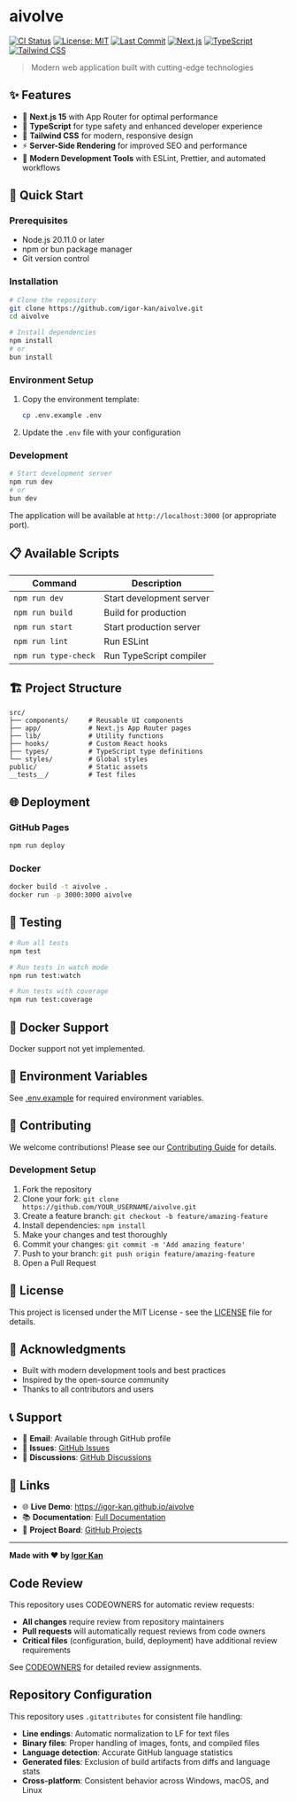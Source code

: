 # aivolve

[![CI Status](https://github.com/igor-kan/aivolve/workflows/CI/badge.svg)](https://github.com/igor-kan/aivolve/actions)
[![License: MIT](https://img.shields.io/badge/License-MIT-yellow.svg)](https://opensource.org/licenses/MIT)
[![Last Commit](https://img.shields.io/github/last-commit/igor-kan/aivolve)](https://github.com/igor-kan/aivolve/commits/main)
[![Next.js](https://img.shields.io/badge/Next.js-15-black)](https://nextjs.org/)
[![TypeScript](https://img.shields.io/badge/TypeScript-5-blue)](https://www.typescriptlang.org/)
[![Tailwind CSS](https://img.shields.io/badge/Tailwind_CSS-3-38B2AC)](https://tailwindcss.com/)

> Modern web application built with cutting-edge technologies

## ✨ Features

- 🚀 **Next.js 15** with App Router for optimal performance
- 💎 **TypeScript** for type safety and enhanced developer experience
- 🎨 **Tailwind CSS** for modern, responsive design
- ⚡ **Server-Side Rendering** for improved SEO and performance
- 🔧 **Modern Development Tools** with ESLint, Prettier, and automated workflows

## 🚀 Quick Start

### Prerequisites

- Node.js 20.11.0 or later
- npm or bun package manager
- Git version control

### Installation

```bash
# Clone the repository
git clone https://github.com/igor-kan/aivolve.git
cd aivolve

# Install dependencies
npm install
# or
bun install
```

### Environment Setup

1. Copy the environment template:
   ```bash
   cp .env.example .env
   ```

2. Update the `.env` file with your configuration

### Development

```bash
# Start development server
npm run dev
# or
bun dev
```

The application will be available at `http://localhost:3000` (or appropriate port).

## 📋 Available Scripts

| Command | Description |
|---------|-------------|
| `npm run dev` | Start development server |
| `npm run build` | Build for production |
| `npm run start` | Start production server |
| `npm run lint` | Run ESLint |
| `npm run type-check` | Run TypeScript compiler |

## 🏗️ Project Structure

```
src/
├── components/     # Reusable UI components
├── app/            # Next.js App Router pages
├── lib/            # Utility functions
├── hooks/          # Custom React hooks
├── types/          # TypeScript type definitions
└── styles/         # Global styles
public/             # Static assets
__tests__/          # Test files
```

## 🌐 Deployment

### GitHub Pages

```bash
npm run deploy
```

### Docker

```bash
docker build -t aivolve .
docker run -p 3000:3000 aivolve
```

## 🧪 Testing

```bash
# Run all tests
npm test

# Run tests in watch mode
npm run test:watch

# Run tests with coverage
npm run test:coverage
```

## 🐳 Docker Support

Docker support not yet implemented.

## 📄 Environment Variables

See [.env.example](.env.example) for required environment variables.

## 🤝 Contributing

We welcome contributions! Please see our [Contributing Guide](CONTRIBUTING.md) for details.

### Development Setup

1. Fork the repository
2. Clone your fork: `git clone https://github.com/YOUR_USERNAME/aivolve.git`
3. Create a feature branch: `git checkout -b feature/amazing-feature`
4. Install dependencies: `npm install`
5. Make your changes and test thoroughly
6. Commit your changes: `git commit -m 'Add amazing feature'`
7. Push to your branch: `git push origin feature/amazing-feature`
8. Open a Pull Request

## 📝 License

This project is licensed under the MIT License - see the [LICENSE](LICENSE) file for details.

## 🙏 Acknowledgments

- Built with modern development tools and best practices
- Inspired by the open-source community
- Thanks to all contributors and users

## 📞 Support

- 📧 **Email**: Available through GitHub profile
- 🐛 **Issues**: [GitHub Issues](https://github.com/igor-kan/aivolve/issues)
- 💬 **Discussions**: [GitHub Discussions](https://github.com/igor-kan/aivolve/discussions)

## 🔗 Links

- 🌐 **Live Demo**: https://igor-kan.github.io/aivolve
- 📚 **Documentation**: [Full Documentation](docs/)
- 🎯 **Project Board**: [GitHub Projects](https://github.com/igor-kan/aivolve/projects)

---

**Made with ❤️ by [Igor Kan](https://github.com/igor-kan)**
## Code Review

This repository uses CODEOWNERS for automatic review requests:

- **All changes** require review from repository maintainers
- **Pull requests** will automatically request reviews from code owners
- **Critical files** (configuration, build, deployment) have additional review requirements

See [CODEOWNERS](CODEOWNERS) for detailed review assignments.


## Repository Configuration

This repository uses `.gitattributes` for consistent file handling:

- **Line endings**: Automatic normalization to LF for text files
- **Binary files**: Proper handling of images, fonts, and compiled files  
- **Language detection**: Accurate GitHub language statistics
- **Generated files**: Exclusion of build artifacts from diffs and language stats
- **Cross-platform**: Consistent behavior across Windows, macOS, and Linux

